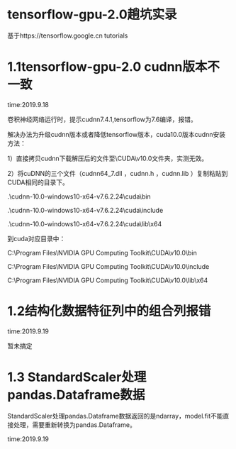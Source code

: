 # tensorflow-gpu-2.0趟坑实录

基于https://tensorflow.google.cn tutorials

# 1.1tensorflow-gpu-2.0 cudnn版本不一致

time:2019.9.18

卷积神经网络运行时，提示cudnn7.4.1,tensorflow为7.6编译，报错。

解决办法为升级cudnn版本或者降低tensorflow版本，cuda10.0版本cudnn安装方法：

1）直接拷贝cudnn下载解压后的文件至\CUDA\v10.0文件夹，实测无效。

2）将cuDNN的三个文件（cudnn64_7.dll ，cudnn.h ，cudnn.lib ）复制粘贴到CUDA相同的目录下。

.\cudnn-10.0-windows10-x64-v7.6.2.24\cuda\bin

.\cudnn-10.0-windows10-x64-v7.6.2.24\cuda\include

.\cudnn-10.0-windows10-x64-v7.6.2.24\cuda\lib\x64

到cuda对应目录中：

C:\Program Files\NVIDIA GPU Computing Toolkit\CUDA\v10.0\bin

C:\Program Files\NVIDIA GPU Computing Toolkit\CUDA\v10.0\include

C:\Program Files\NVIDIA GPU Computing Toolkit\CUDA\v10.0\lib\x64

# 1.2结构化数据特征列中的组合列报错


time:2019.9.19

暂未搞定

# 1.3 StandardScaler处理pandas.Dataframe数据

StandardScaler处理pandas.Dataframe数据返回的是ndarray，model.fit不能直接处理，需要重新转换为pandas.Dataframe。


time:2019.9.19
